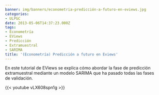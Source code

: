 ```yaml
---
banner: img/banners/econometria-predicción-a-futuro-en-eviews.jpg
categories:
- ULPGC
date: 2013-05-06T14:37:23.000Z
tags:
- Econometría
- EViews
- Predicción
- Extramuestral
- SARIMA
title: '(Econometría) Predicción a futuro en Eviews'
---
```


En este tutorial de EViews se explica cómo abordar la fase de predicción extramuestral mediante un modelo SARIMA que ha pasado todas las fases de validación.

{{< youtube vLX608spn1g >}}
